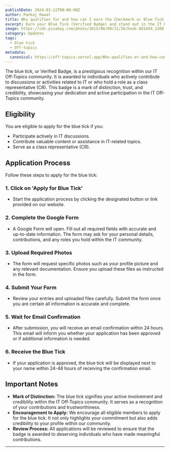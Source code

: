 ```yaml
---
publishDate: 2024-03-12T00:00:00Z
author: Pankaj Rawat
title: Who qualifies for and how can I earn the Checkmark or Blue Tick
excerpt: Earn your Blue Tick (Verified Badge) and stand out in the IT Off-Topics community!
image: https://cdn.pixabay.com/photo/2015/08/09/11/36/hook-881444_1280.jpg
category: Updates
tags:
  - blue tick
  - Off-topics
metadata:
  canonical: https://off-topics.vercel.app/Who-qualifies-or-and-how-can-I-earn-the-Checkmark-or-BlueTick
---
```


The blue tick, or Verified Badge, is a prestigious recognition within our IT Off-Topics community. It is awarded to individuals who actively contribute to discussions or activities related to IT or who hold a role as a class representative (CR). This badge is a mark of distinction, trust, and credibility, showcasing your dedication and active participation in the IT Off-Topics community.

## Eligibility

You are eligible to apply for the blue tick if you:

- Participate actively in IT discussions.
- Contribute valuable content or assistance in IT-related topics.
- Serve as a class representative (CR).

## Application Process

Follow these steps to apply for the blue tick:

### 1. Click on 'Apply for Blue Tick'

- Start the application process by clicking the designated button or link provided on our website.

### 2. Complete the Google Form

- A Google Form will open. Fill out all required fields with accurate and up-to-date information. The form may ask for your personal details, contributions, and any roles you hold within the IT community.

### 3. Upload Required Photos

- The form will request specific photos such as your profile picture and any relevant documentation. Ensure you upload these files as instructed in the form.

### 4. Submit Your Form

- Review your entries and uploaded files carefully. Submit the form once you are certain all information is accurate and complete.

### 5. Wait for Email Confirmation

- After submission, you will receive an email confirmation within 24 hours. This email will inform you whether your application has been approved or if additional information is needed.

### 6. Receive the Blue Tick

- If your application is approved, the blue tick will be displayed next to your name within 24-48 hours of receiving the confirmation email.

## Important Notes

- **Mark of Distinction:** The blue tick signifies your active involvement and credibility within the IT Off-Topics community. It serves as a recognition of your contributions and trustworthiness.
- **Encouragement to Apply:** We encourage all eligible members to apply for the blue tick. It not only highlights your commitment but also adds credibility to your profile within our community.
- **Review Process:** All applications will be reviewed to ensure that the badge is awarded to deserving individuals who have made meaningful contributions.

---
